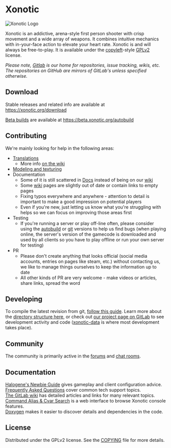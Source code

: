 # Xonotic

![Xonotic Logo](http://xonotic.org/static/img/xonotic-logo.png)

Xonotic is an addictive, arena-style first person shooter with crisp movement and a wide array of weapons. It combines intuitive mechanics with in-your-face action to elevate your heart rate. Xonotic is and will always be free-to-play. It is available under the [copyleft](https://www.gnu.org/copyleft/)-style [GPLv2](http://www.gnu.org/licenses/gpl-2.0.html) license.

*Please note, [Gitlab](http://gitlab.com/xonotic/) is our home for repositories, issue tracking, wikis, etc. The repositories on GitHub are mirrors of GitLab's unless specified otherwise.*

## Download

Stable releases and related info are available at https://xonotic.org/download

[Beta builds](https://gitlab.com/xonotic/xonotic/-/wikis/Autobuilds) are available at https://beta.xonotic.org/autobuild

## Contributing

We're mainly looking for help in the following areas:

- [Translations](https://www.transifex.com/team-xonotic/xonotic/)
  - More info [on the wiki](https://gitlab.com/xonotic/xonotic/-/wikis/home#translating)
- [Modeling and texturing](https://gitlab.com/xonotic/xonotic-data.pk3dir/issues?label_name=Area%3A+Assets)
- Documentation
  - Some of it is still scattered in [Docs](https://gitlab.com/xonotic/xonotic/tree/master/Docs) instead of being on our [wiki](https://gitlab.com/xonotic/xonotic/wikis/home)
  - Some [wiki](https://gitlab.com/xonotic/xonotic/wikis/home) pages are slightly out of date or contain links to empty pages
  - Fixing typos everywhere and anywhere - attention to detail is important to make a good impression on potential players
  - Even if you're new, just letting us know what you're struggling with helps so we can focus on improving those areas first
- Testing
  - If you're running a server or play off-line often, please consider using the [autobuild](https://gitlab.com/xonotic/xonotic/wikis/Autobuilds) or [git](https://gitlab.com/xonotic/xonotic/wikis/Repository_Access) versions to help us find bugs (when playing online, the server's version of the gamecode is downloaded and used by all clients so you have to play offline or run your own server for testing)
- PR
  - Please don't create anything that looks official (social media accounts, entries on pages like steam, etc.) without contacting us, we like to manage things ourselves to keep the information up to date
  - All other kinds of PR are very welcome - make videos or articles, share links, spread the word

## Developing

To compile the latest revision from git, [follow this guide](https://gitlab.com/xonotic/xonotic/wikis/Repository_Access). Learn more about the [directory structure here](https://gitlab.com/xonotic/xonotic/wikis/Git), or check out [our project page on GitLab](https://gitlab.com/groups/xonotic) to see development activity and code ([xonotic-data](https://gitlab.com/xonotic/xonotic-data.pk3dir) is where most development takes place).

## Community

The community is primarily active in the [forums](https://forums.xonotic.org/) and [chat rooms](https://gitlab.com/xonotic/xonotic/-/wikis/Chat-Rooms).

## Documentation

[Halogene's Newbie Guide](https://xonotic.org/guide) gives gameplay and client configuration advice.  
[Frequently Asked Questions](https://xonotic.org/faq) cover common tech support topics.  
[The GitLab wiki](https://gitlab.com/xonotic/xonotic/-/wikis/home) has detailed articles and links for many relevant topics.  
[Command Alias & Cvar Search](https://xonotic.org/tools/cacs) is a web interface to browse Xonotic console features.  
[Doxygen](https://xonotic.org/doxygen) makes it easier to discover details and dependencies in the code.  

## License

Distributed under the GPLv2 license. See the [COPYING](COPYING) file for more details.
